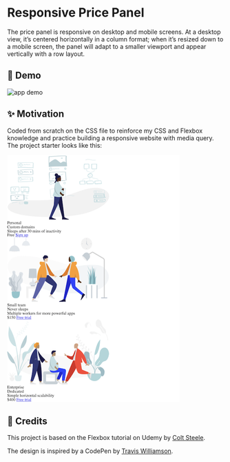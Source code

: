 # Responsive Price Panel

The price panel is responsive on desktop and mobile screens. At a desktop view, it’s centered horizontally in a column format; when it’s resized down to a mobile screen, the panel will adapt to a smaller viewport and appear vertically with a row layout.

## 🎉 Demo 

![app demo](Assets/price-panel.gif)


## ✨ Motivation 

Coded from scratch on the CSS file to reinforce my CSS and Flexbox knowledge and practice building a responsive website with media query. The project starter looks like this:

![starter](Assets/starter.png)

## 👏 Credits

This project is based on the Flexbox tutorial on Udemy by <a href="https://www.udemy.com/user/coltsteele/">Colt Steele</a>. 

The design is inspired by a CodePen by <a href="https://codepen.io/travisw">Travis Williamson</a>.

